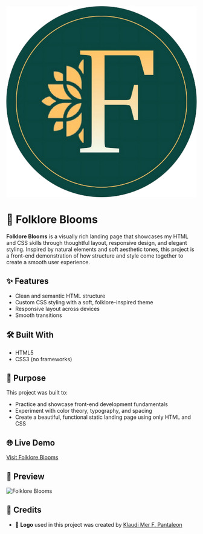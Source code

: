 <div align="center">
  <img src="img/logo.png" alt="Folklore Blooms Logo" width="600">
</div>

# 🌸 Folklore Blooms

**Folklore Blooms** is a visually rich landing page that showcases my HTML and CSS skills through thoughtful layout, responsive design, and elegant styling. Inspired by natural elements and soft aesthetic tones, this project is a front-end demonstration of how structure and style come together to create a smooth user experience.

## ✨ Features

- Clean and semantic HTML structure
- Custom CSS styling with a soft, folklore-inspired theme
- Responsive layout across devices
- Smooth transitions

## 🛠️ Built With

- HTML5
- CSS3 (no frameworks)

## 📌 Purpose

This project was built to:

- Practice and showcase front-end development fundamentals
- Experiment with color theory, typography, and spacing
- Create a beautiful, functional static landing page using only HTML and CSS

## 🌐 Live Demo

[Visit Folklore Blooms](https://folklore-blooms.vercel.app/)

## 📸 Preview

![Folklore Blooms](screenshot/1.png)

## 🎨 Credits

- 🌸 **Logo** used in this project was created by [Klaudi Mer F. Pantaleon](https://github.com/klaudimer)
